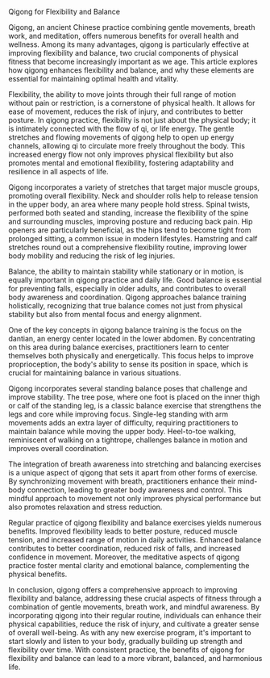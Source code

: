 Qigong for Flexibility and Balance

Qigong, an ancient Chinese practice combining gentle movements, breath work, and meditation, offers numerous benefits for overall health and wellness. Among its many advantages, qigong is particularly effective at improving flexibility and balance, two crucial components of physical fitness that become increasingly important as we age. This article explores how qigong enhances flexibility and balance, and why these elements are essential for maintaining optimal health and vitality.

Flexibility, the ability to move joints through their full range of motion without pain or restriction, is a cornerstone of physical health. It allows for ease of movement, reduces the risk of injury, and contributes to better posture. In qigong practice, flexibility is not just about the physical body; it is intimately connected with the flow of qi, or life energy. The gentle stretches and flowing movements of qigong help to open up energy channels, allowing qi to circulate more freely throughout the body. This increased energy flow not only improves physical flexibility but also promotes mental and emotional flexibility, fostering adaptability and resilience in all aspects of life.

Qigong incorporates a variety of stretches that target major muscle groups, promoting overall flexibility. Neck and shoulder rolls help to release tension in the upper body, an area where many people hold stress. Spinal twists, performed both seated and standing, increase the flexibility of the spine and surrounding muscles, improving posture and reducing back pain. Hip openers are particularly beneficial, as the hips tend to become tight from prolonged sitting, a common issue in modern lifestyles. Hamstring and calf stretches round out a comprehensive flexibility routine, improving lower body mobility and reducing the risk of leg injuries.

Balance, the ability to maintain stability while stationary or in motion, is equally important in qigong practice and daily life. Good balance is essential for preventing falls, especially in older adults, and contributes to overall body awareness and coordination. Qigong approaches balance training holistically, recognizing that true balance comes not just from physical stability but also from mental focus and energy alignment.

One of the key concepts in qigong balance training is the focus on the dantian, an energy center located in the lower abdomen. By concentrating on this area during balance exercises, practitioners learn to center themselves both physically and energetically. This focus helps to improve proprioception, the body's ability to sense its position in space, which is crucial for maintaining balance in various situations.

Qigong incorporates several standing balance poses that challenge and improve stability. The tree pose, where one foot is placed on the inner thigh or calf of the standing leg, is a classic balance exercise that strengthens the legs and core while improving focus. Single-leg standing with arm movements adds an extra layer of difficulty, requiring practitioners to maintain balance while moving the upper body. Heel-to-toe walking, reminiscent of walking on a tightrope, challenges balance in motion and improves overall coordination.

The integration of breath awareness into stretching and balancing exercises is a unique aspect of qigong that sets it apart from other forms of exercise. By synchronizing movement with breath, practitioners enhance their mind-body connection, leading to greater body awareness and control. This mindful approach to movement not only improves physical performance but also promotes relaxation and stress reduction.

Regular practice of qigong flexibility and balance exercises yields numerous benefits. Improved flexibility leads to better posture, reduced muscle tension, and increased range of motion in daily activities. Enhanced balance contributes to better coordination, reduced risk of falls, and increased confidence in movement. Moreover, the meditative aspects of qigong practice foster mental clarity and emotional balance, complementing the physical benefits.

In conclusion, qigong offers a comprehensive approach to improving flexibility and balance, addressing these crucial aspects of fitness through a combination of gentle movements, breath work, and mindful awareness. By incorporating qigong into their regular routine, individuals can enhance their physical capabilities, reduce the risk of injury, and cultivate a greater sense of overall well-being. As with any new exercise program, it's important to start slowly and listen to your body, gradually building up strength and flexibility over time. With consistent practice, the benefits of qigong for flexibility and balance can lead to a more vibrant, balanced, and harmonious life.